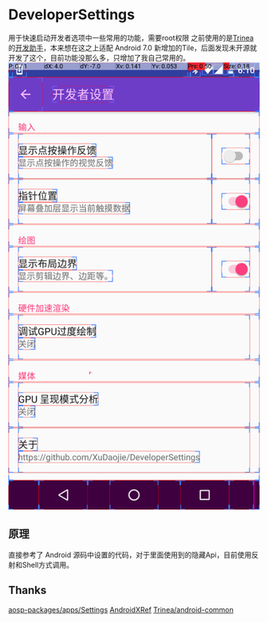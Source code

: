 DeveloperSettings
============
用于快速启动开发者选项中一些常用的功能，需要root权限
之前使用的是[Trinea](https://github.com/Trinea)的[开发助手](http://www.trinea.cn/android/android-develop-and-debug-tools/)，本来想在这之上适配 Android 7.0 新增加的Tile，后面发现未开源就开发了这个，目前功能没那么多，只增加了我自己常用的。
<img src="https://github.com/XuDaojie/DeveloperSettings/blob/master/image/device-2017-03-07-181044.png"
        style="{width: 600; height: 800}">
<!-- ![](https://github.com/XuDaojie/DeveloperSettings/blob/master/image/device-2017-03-07-181044.png) -->
<!-- ![](https://github.com/XuDaojie/DeveloperSettings/blob/master/image/device-2017-03-07-181131.png) -->
<!-- ![](https://github.com/XuDaojie/DeveloperSettings/blob/master/image/device-2017-03-07-181244.png) -->
<!-- ![](https://github.com/XuDaojie/DeveloperSettings/blob/master/image/device-2017-03-07-181502.png) -->


## 原理
直接参考了 Android 源码中设置的代码，对于里面使用到的隐藏Api，目前使用反射和Shell方式调用。

## Thanks
[aosp-packages/apps/Settings](https://android.googlesource.com/a/platform/packages/apps/Settings/+/android-7.1.1_r14)
[AndroidXRef](http://androidxref.com/7.1.1_r6/xref/packages/apps/Settings/src/com/android/settings/DevelopmentSettings.java#updateShowTouchesOptions)
[Trinea/android-common](https://github.com/Trinea/android-common/blob/master/src/cn/trinea/android/common/util/ShellUtils.java#L9)